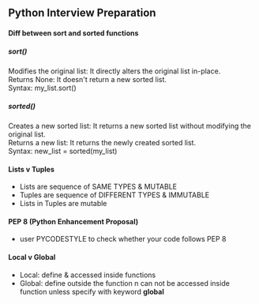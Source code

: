 ## Python Interview Preparation

#### Diff between sort and sorted functions

##### sort()  
Modifies the original list: It directly alters the original list in-place.  
Returns None: It doesn't return a new sorted list.  
Syntax: my_list.sort()
  
##### sorted()
Creates a new sorted list: It returns a new sorted list without modifying the original list.  
Returns a new list: It returns the newly created sorted list.  
Syntax: new_list = sorted(my_list)  

#### Lists v Tuples
* Lists are sequence of SAME TYPES & MUTABLE  
* Tuples are sequence of DIFFERENT TYPES & IMMUTABLE  
* Lists in Tuples are mutable  

#### PEP 8 (Python Enhancement Proposal)
* user PYCODESTYLE to check whether your code follows PEP 8

#### Local v Global
* Local: define & accessed inside functions
* Global: define outside the function n can not be accessed inside function unless specify with keyword **global <var>**

#### 
